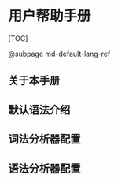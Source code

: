 用户帮助手册
==============

[TOC]

@subpage md-default-lang-ref

## 关于本手册

## 默认语法介绍

## 词法分析器配置

## 语法分析器配置

